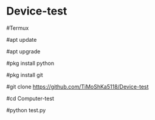 # Device-test

#Termux

#apt update

#apt upgrade

#pkg install python

#pkg install git

#git clone https://github.com/TiMoShKa5118/Device-test

#cd Computer-test

#python test.py
